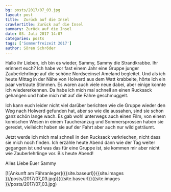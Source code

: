 ```yaml
---
bg: posts/2017/07_03.jpg
layout: post
title:  Zurück auf die Insel
crawlertitle: Zurück auf die Insel
summary: Zurück auf die Insel
date: 03. Juli 2017 14:07
categories: posts
tags: ['Sommerfreizeit 2017']
author: Sören Schröder
---
```


Hallo ihr Lieben, ich bin es wieder, Sammy, Sammy die Strandkrabbe. Ihr erinnert euch? Ich habe vor fast einem Jahr eine Gruppe junger Zauberlehrlinge auf die schöne Nordseeinsel Ameland begleitet. Und als ich heute Mittag in der Nähe von Holwerd aus dem Watt krabbelte, hörte ich ein paar vertraute Stimmen. Es waren auch viele neue dabei, aber einige konnte ich wiedererkennen. Da habe ich mich mal schnell an einen Rucksack gehangen und habe mich mit auf die Fähre geschmuggelt.

Ich kann euch leider nicht viel darüber berichten wie die Gruppe wieder den Weg nach Holwerd gefunden hat, aber so wie die aussahen, sind sie schon ganz schön lange wach. Es gab wohl unterwegs auch einen Film, von einem komischen Wesen in einem Taucheranzug und Sommersprossen haben sie geredet, vielleicht haben sie auf der Fahrt aber auch nur wild geträumt.

Jetzt werde ich mich mal schnell in den Rucksack verkriechen, nicht dass sie mich noch finden. Ich erzähle heute Abend dann wie der Tag weiter gegangen ist und was das für eine Gruppe ist, sie kommen mir aber nicht wie Zauberlehrlinge vor. Bis heute Abend!

Alles Liebe
Euer Sammy

[![Ankunft am Fähranleger]({{site.baseurl}}{{site.images }}/posts/2017/07_03.jpg)]({{site.baseurl}}{{site.images }}/posts/2017/07_03.jpg)
